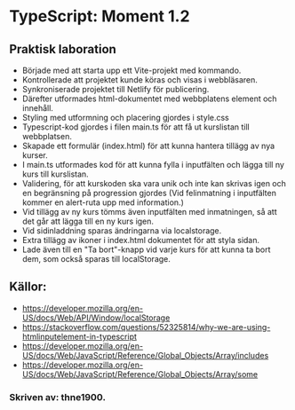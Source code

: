 # TypeScript: Moment 1.2
## Praktisk laboration

- Började med att starta upp ett Vite-projekt med kommando.
- Kontrollerade att projektet kunde köras och visas i webbläsaren. 
- Synkroniserade projektet till Netlify för publicering.  
- Därefter utformades html-dokumentet med webbplatens element och innehåll.
- Styling med utformning och placering gjordes i style.css
- Typescript-kod gjordes i filen main.ts för att få ut kurslistan till webbplatsen. 
- Skapade ett formulär (index.html) för att kunna hantera tillägg av nya kurser. 
- I main.ts utformades kod för att kunna fylla i inputfälten och lägga till ny kurs till kurslistan. 
- Validering, för att kurskoden ska vara unik och inte kan skrivas igen och en begränsning på progression gjordes (Vid felinmatning i inputfälten kommer en alert-ruta upp med information.)
- Vid tillägg av ny kurs tömms även inputfälten med inmatningen, så att det går att lägga till en ny kurs igen. 
- Vid sidinladdning sparas ändringarna via localstorage. 
- Extra tillägg av ikoner i index.html dokumentet för att styla sidan.
- Lade även till en "Ta bort"-knapp vid varje kurs för att kunna ta bort dem, som också sparas till localStorage.  
 


## Källor:
- https://developer.mozilla.org/en-US/docs/Web/API/Window/localStorage
- https://stackoverflow.com/questions/52325814/why-we-are-using-htmlinputelement-in-typescript 
- https://developer.mozilla.org/en-US/docs/Web/JavaScript/Reference/Global_Objects/Array/includes
- https://developer.mozilla.org/en-US/docs/Web/JavaScript/Reference/Global_Objects/Array/some

### Skriven av: thne1900. 